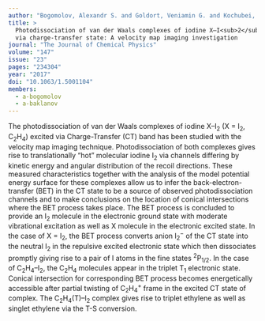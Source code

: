 ```yaml
---
author: "Bogomolov, Alexandr S. and Goldort, Veniamin G. and Kochubei, Sergei A. and Baklanov, Alexey V."
title: >
  Photodissociation of van der Waals complexes of iodine X–I<sub>2</sub> (X&nbsp;=&nbsp;I<sub>2</sub>,&nbsp;C<sub>2</sub>H<sub>4</sub>) 
  via charge-transfer state: A velocity map imaging investigation
journal: "The Journal of Chemical Physics"
volume: "147"
issue: "23"
pages: "234304"
year: "2017"
doi: "10.1063/1.5001104"
members:
  - a-bogomolov
  - a-baklanov
---
```

The photodissociation of van der Waals complexes of iodine X–I<sub>2</sub> (X = I<sub>2</sub>, C<sub>2</sub>H<sub>4</sub>) 
excited via Charge-Transfer (CT) band has been studied with the velocity map imaging technique. 
Photodissociation of both complexes gives rise to translationally “hot” molecular iodine I<sub>2</sub> 
via channels differing by kinetic energy and angular distribution of the recoil directions. 
These measured characteristics together with the analysis of the model potential energy surface 
for these complexes allow us to infer the back-electron-transfer (BET) in the CT state to be a source 
of observed photodissociation channels and to make conclusions on the location of conical intersections where 
the BET process takes place. The BET process is concluded to provide an I<sub>2</sub> molecule in 
the electronic ground state with moderate vibrational excitation as well as X molecule in the electronic excited state. 
In the case of X = I<sub>2</sub>, the BET process converts anion I<sub>2</sub><sup>−</sup> of 
the CT state into the neutral I<sub>2</sub> in the repulsive excited electronic state which then dissociates 
promptly giving rise to a pair of I atoms in the fine states <sup>2</sup>P<sub>1/2</sub>. 
In the case of C<sub>2</sub>H<sub>4</sub>–I<sub>2</sub>, the C<sub>2</sub>H<sub>4</sub> molecules appear in 
the triplet T<sub>1</sub> electronic state. Conical intersection for corresponding BET process becomes 
energetically accessible after partial twisting of C<sub>2</sub>H<sub>4</sub><sup>+</sup> frame in 
the excited CT state of complex. The C<sub>2</sub>H<sub>4</sub>(T)–I<sub>2</sub> complex gives rise 
to triplet ethylene as well as singlet ethylene via the T-S conversion.
